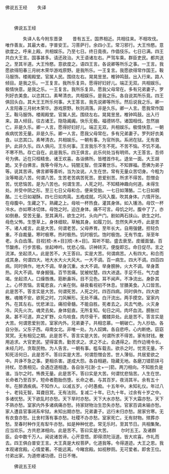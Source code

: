   佛说五王经
                        　　失译

                        
        　      


　　佛说五王经

　　　　失译人名今附东晋录
　　昔有五王。国界相近。共相往来。不相攻伐。唯作善友。其最大者。字普安王。习菩萨行。余四小王。常习邪行。大王怜愍。意欲度之。呼来上殿。共相娱乐。乃至七日。终日竟夜。作倡伎乐。七日已满。四王共白大王言。国事甚多。请还政治。大王语诸左右。严驾车乘。群臣吏民。都共送之。至其半道。大王怜愍。意欲度之。语四王言。各说卿等所乐之事。一王言。我愿欲得阳春三月树木荣华游戏原野。是我所乐。一王复言。我愿欲得常作国王。鞍马服饰。楼阁殿堂。官属人民。围绕左右。晃晃昱昱。椎钟鸣鼓。出入行来。路人倾目。是我之乐。一王复言。我所乐复异。愿得好妇好儿。端正无双。共相娱乐。极情快意。是我之乐。一王复言。我所乐复异。愿我父母常在。多有兄弟妻子。罗列好衣美食。以恣其口。素琴清衣。共相娱乐。是我之乐。各自说其所乐竟。四王俱回头白。其大王王所乐何事。大王答言。我先说卿等所乐。然后说我之乐。卿一人言阳春三月树木荣华。游戏原野。秋则凋落。非是久乐。卿一人言。愿我常作国王。鞍马服饰。楼阁殿堂。官属人民。围绕左右。晃晃昱昱。椎钟鸣鼓。出入行来。路人倾目。往古诸王。隐隐阗阗。快乐无极。福德转尽。诸国相伐。忽然崩亡。非是久乐。卿一人言。愿得好妇好儿。端正无双。共相娱乐。极情快意。一朝疾病忧苦无量。非是久乐。卿一人言。愿我父母常在。多有兄弟妻子。罗列好衣美食。以恣其口。素琴清衣。共相娱乐。一朝有事。为官所执。系闭在狱。无有救护。此非久乐。四人俱问。王乐何事。王言我乐不生不死。不苦不恼。不饥不渴。不寒不热。存亡自在。此是我乐。四王俱言。此乐何处当有明师。大王答言。吾师号为佛。近在只桓精舍。诸王欢喜。各诣佛所。皆稽首作礼。退坐一面。大王胡跪。叉手白佛言。我等今得为人。钝闇无智。但深著世乐。不知罪福。愿佛为弟子等。说其苦谛。佛言卿等善听。当为汝说。人生在世。常有无量众苦切身。今粗为汝等略说八苦。何谓八苦。生苦老苦病苦死苦。恩爱别苦。所求不得苦。怨憎会苦。忧悲恼苦。是为八苦也。何谓生苦。人死之时。不知精神趣向何道。未得生处。并受中阴之形。至三七日父母和合。便来受胎。一七日如薄酪。二七日如稠酪。三七日如凝酥。四七日如肉脔。五疱成就。巧风入腹。吹其身体。六情开张。在母腹中。生藏之下。熟藏之上。母啖一杯热食。灌其身体。如入镬汤。母饮一杯冷水。亦如寒冰切体。母饱之时。迫迮身体。痛不可言。母饥之时。腹中了了。亦如倒悬。受苦无量。至其满月。欲生之时。头向产门。剧如两石挟山。欲生之时。母危父怖。生堕草上。身体细软。草触其身。如履刀剑。忽然失声大呼。此是苦不。诸人咸言。此是大苦。何谓老苦。父母养育。至年长大。自用强健。担轻负重。不自裁量。寒时极寒。热时极热。饥时极饥。饱时极饱。无有节度。渐至年老。头白齿落。目视[梳-木+目][梳-木+目]。耳听不聪。盛去衰至。皮缓面皱。百节酸疼。行步苦极。坐起呻吟。忧悲心恼。识神转灭。便旋即忘。命日促尽。言之流涕。坐起须人。此是苦不。大王答曰。实是大苦。何谓病苦。人有四大。和合而成其身。何谓四大。地大水大火大风大。一大不调。百一病生。四大不调。四百四病。同时俱作。地大不调。举身沉重。水大不调。举身膀肿。火大不调。举身蒸热。风大不调。举身掘强。百节苦痛。犹被杖楚。四大进退。手足不任。气力虚竭。坐起须人。口燥唇燋。筋断鼻坼。目不见色。耳不闻声。不净流出。身卧其上。心怀苦恼。言辄悲哀。六亲在侧。昼夜看视初不休息。甘膳美食。入口皆苦。此是苦不。答言实是大苦。何谓死苦。人死之时。四百四病。同时俱作。四大欲散。魂魄不安。欲死之时。刀风解形。无处不痛。白汗流出。两手摸空。室家内外。在其左右。忧悲涕泣。痛彻骨髓。不能自胜。死者去之。风去气绝。火灭身冷。风先火次。魂灵去矣。身体侹直。无所复知。旬日之间。肉坏血流。膀胀烂臭。甚不可道。弃之旷野。众鸟啖食。肉尽骨干。髑髅异处。此是苦不。答言实是大苦。何谓恩爱别苦。室家内外。兄弟妻子。共相恋慕。一朝破亡。为人抄劫。各自分张。父东子西。母南女北。非唯一处。为人奴婢。各自悲呼。心内断绝。窈窈冥冥。无有相见之期。此是苦不。答言实是大苦。何谓所求不得苦。家有财钱。散用追求。大官吏民。望得富贵。勤苦求之。求之不止。会遇得之。而作边境令长。未经几时。贪取民物。为人告言。一朝有事。槛车载去。欲杀之时。忧苦无量。不知死活何日。此是苦不。答曰实是大苦。何谓怨憎会苦。世人薄俗。共居爱欲之中。共诤不急之事。更相杀害。遂成大怨。各自相避。隐藏无地。各磨刀错箭挟弓持杖。恐畏相见。会遇迮道相逢。各自张弓[澍-士+一]箭。两刀相向。不知胜负是谁。当尔之时。怖畏无量。此是苦不。答曰实是大苦。何谓忧悲恼苦。人生在世。长命者乃至百岁。短命者胞胎伤堕。长命之者。与其百岁。夜消其半。余有五十年。在醉酒疾病。不知作人。以减五岁。小时愚痴。十五年中。未知礼仪。年过八十。老钝无智。耳聋目冥。无有法则。复减二十年。已九十年。过余有十岁之中。多诸忧愁。天下欲乱时亦愁。天下旱时亦愁。天下大水亦愁。天下大霜亦愁。天下不熟亦愁。室家内外多诸病痛亦愁。持家财物治生恐失亦愁。官家百调未输亦愁。家人遭县官事闭系牢狱。未知出期亦愁。兄弟妻子。远行未归亦愁。居家穷寒。无有衣食亦愁。比舍村落有事亦愁。社稷不办亦愁。室家死亡。无有财物。殡葬亦愁。至春时种作无有犁牛亦愁。如是种种忧悲。常无乐时。至其节日。共相集聚。应当欢乐。方共悲涕相向。此是苦不。答曰实是大苦。
　　尔时五王。及诸群臣。会中数千万人。闻说诸苦谛。心开意悟。即得须陀洹道。皆大欢喜。作礼而去。四王俱白普安王言。大王真是大权菩萨。化道我等。令得道迹。大王之恩。我本观诸宫殿。心情爱著。不能远离。今睹宫殿。如视秽厕。无可爱者。即舍王位。付弟出家。为道修诸功德。日日不惓。

　　佛说五王经


